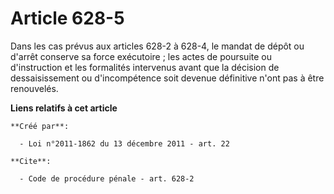 # Article 628-5

Dans les cas prévus aux articles 628-2 à 628-4, le mandat de dépôt ou d'arrêt conserve sa force exécutoire ; les actes de
poursuite ou d'instruction et les formalités intervenus avant que la décision de dessaisissement ou d'incompétence soit
devenue définitive n'ont pas à être renouvelés.

**Liens relatifs à cet article**

	**Créé par**:

	  - Loi n°2011-1862 du 13 décembre 2011 - art. 22

	**Cite**:

	  - Code de procédure pénale - art. 628-2
